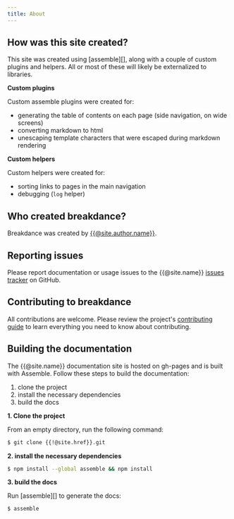 ```yaml
---
title: About
---
```


## How was this site created?

This site was created using [assemble][], along with a couple of custom plugins and helpers. All or most of these will likely be externalized to libraries.

**Custom plugins**

Custom assemble plugins were created for:

- generating the table of contents on each page (side navigation, on wide screens)
- converting markdown to html
- unescaping template characters that were escaped during markdown rendering

**Custom helpers**

Custom helpers were created for:

- sorting links to pages in the main navigation
- debugging (`log` helper)

## Who created breakdance?

Breakdance was created by [{{@site.author.name}}]({{@site.author.url}}).

## Reporting issues

Please report documentation or usage issues to the {{@site.name}} [issues tracker]({{@site.bugs.url}}) on GitHub.

## Contributing to breakdance

All contributions are welcome. Please review the project's [contributing guide]({{@site.href}}/.github/contributing.md) to learn everything you need to know about contributing.

## Building the documentation

The {{@site.name}} documentation site is hosted on gh-pages and is built with Assemble. Follow these steps to build the documentation:

1. clone the project
1. install the necessary dependencies
1. build the docs

**1. Clone the project**

From an empty directory, run the following command:

```sh
$ git clone {{!@site.href}}.git
```

**2. install the necessary dependencies**

```sh
$ npm install --global assemble && npm install
```

**3. build the docs**

Run [assemble][] to generate the docs:

```sh
$ assemble
```
